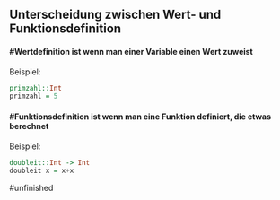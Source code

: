 ## Unterscheidung zwischen Wert- und Funktionsdefinition
#### #Wertdefinition ist wenn man einer Variable einen Wert zuweist
Beispiel: 
```haskell
primzahl::Int
primzahl = 5
```

#### #Funktionsdefinition ist wenn man eine Funktion definiert, die etwas berechnet
Beispiel:
```haskell
doubleit::Int -> Int
doubleit x = x+x
```

#unfinished 